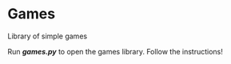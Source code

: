 # Games
Library of simple games

Run ***games.py*** to open the games library. Follow the instructions!
